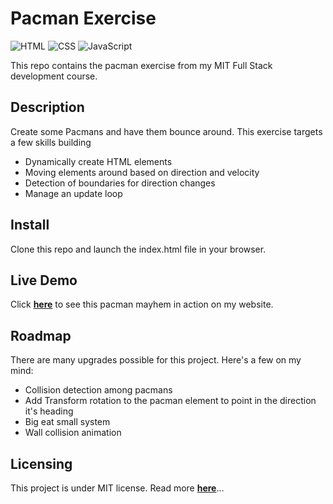 # Pacman Exercise

![HTML](https://img.shields.io/badge/html-%23E34F26.svg?style=for-the-badge&logo=html5&logoColor=white) ![CSS](https://img.shields.io/badge/css-%231572B6.svg?style=for-the-badge&logo=css3&logoColor=white) ![JavaScript](https://img.shields.io/badge/javascript-%23323330.svg?style=for-the-badge&logo=javascript&logoColor=%23F7DF1E)
  
  This repo contains the pacman exercise from my MIT Full Stack development course.
  
  ## Description
  Create some Pacmans and have them bounce around. This exercise targets a few skills building
  - Dynamically create HTML elements
  - Moving elements around based on direction and velocity
  - Detection of boundaries for direction changes
  - Manage an update loop
  
  ## Install
  Clone this repo and launch the index.html file in your browser.
  
  ## Live Demo
  Click **[here](https://mike-veilleux.github.io/exercises/pacman-exercise/index.html)** to see this pacman mayhem in action on my website. 
  
  ## Roadmap
  There are many upgrades possible for this project. Here's a few on my mind:
  - Collision detection among pacmans
  - Add Transform rotation to the pacman element to point in the direction it's heading
  - Big eat small system
  - Wall collision animation
  
  ## Licensing
  This project is under MIT license. Read more **[here](https://github.com/Mike-Veilleux/pacman-exercise/blob/main/LICENSE)**...
